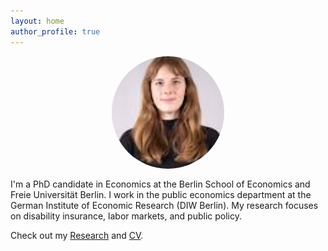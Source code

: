 ```yaml
---
layout: home
author_profile: true
---
```


<img src="/assets/photo.jpg" alt="Annica Gehlen" style="width:180px;border-radius:50%;margin:auto;display:block;margin-bottom:1rem;"/>


I'm a PhD candidate in Economics at the Berlin School of Economics and Freie Universität Berlin. I work in the public economics department at the German Institute of Economic Research (DIW Berlin). My research focuses on disability insurance, labor markets, and public policy.

Check out my [Research](/research/) and [CV](/cv/).

